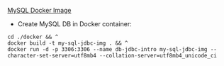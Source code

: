 [MySQL Docker Image](https://hub.docker.com/_/mysql/)

- Create MySQL DB in Docker container:

```shell
cd ./docker && ^
docker build -t my-sql-jdbc-img . && ^
docker run -d -p 3306:3306 --name db-jdbc-intro my-sql-jdbc-img --character-set-server=utf8mb4 --collation-server=utf8mb4_unicode_ci
```
